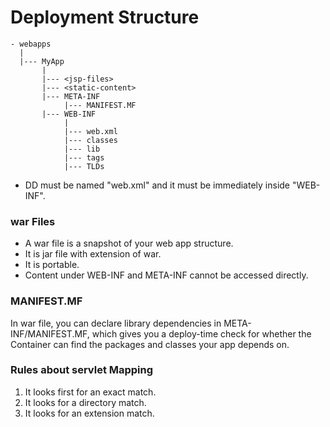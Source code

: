 # Deployment Structure


```shell
- webapps
  |
  |--- MyApp
       |
       |--- <jsp-files>
       |--- <static-content>
       |--- META-INF
            |--- MANIFEST.MF
       |--- WEB-INF
            |
            |--- web.xml
            |--- classes
            |--- lib
            |--- tags
            |--- TLDs
```
- DD must be named "web.xml" and it must be immediately inside "WEB-INF".

### war Files

- A war file is a snapshot of your web app structure.
- It is jar file with extension of war.
- It is portable.
- Content under WEB-INF and META-INF cannot be accessed directly.

### MANIFEST.MF
In war file, you can declare library dependencies in META-INF/MANIFEST.MF, which
gives you a deploy-time check for whether the Container can find the packages
and classes your app depends on.

### Rules about servlet Mapping

1. It looks first for an exact match.
2. It looks for a directory match.
3. It looks for an extension match.
